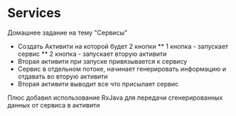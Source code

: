 # Services
Домашнее задание на тему "Сервисы"

* Создать Активити на которой будет 2 кнопки
** 1 кнопка - запускает сервис
** 2 кнопка - запускает вторую активити
* Вторая активити при запуске привязывается к сервису
* Сервис в отдельном потоке, начинает генерировать информацию и отдавать во вторую активити
* Вторая активити выводит все что присылает сервис

Плюс добавил использование RxJava для передачи сгенерированных данных от сервиса в активити
